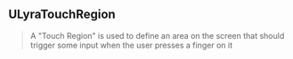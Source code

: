 ## ULyraTouchRegion

> A "Touch Region" is used to define an area on the screen that should trigger some input when the user presses a finger on it

